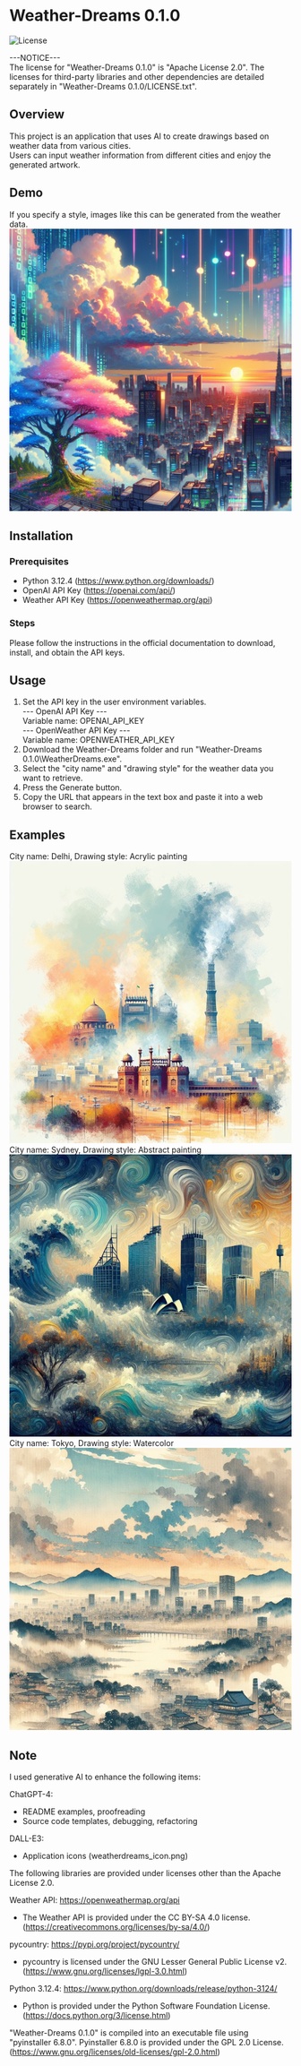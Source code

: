 # Weather-Dreams 0.1.0
![License](https://img.shields.io/github/license/MrNaruko/Weather-Dreams.svg?style=flat-square&label=license&color=blue&logo=apache)<br>

---NOTICE---<br>
The license for "Weather-Dreams 0.1.0" is "Apache License 2.0". 
The licenses for third-party libraries and other dependencies are detailed separately in "Weather-Dreams 0.1.0/LICENSE.txt".

## Overview
This project is an application that uses AI to create drawings based on weather data from various cities.<br>
Users can input weather information from different cities and enjoy the generated artwork.

## Demo
If you specify a style, images like this can be generated from the weather data.<br>
![Demo Image](https://github.com/MrNaruko/Weather-Dreams/blob/main/cyberpanktokyo.jpg)

## Installation

### Prerequisites
- Python 3.12.4 (https://www.python.org/downloads/)
- OpenAI API Key (https://openai.com/api/)
- Weather API Key (https://openweathermap.org/api)

### Steps
Please follow the instructions in the official documentation to download, install, and obtain the API keys.

## Usage

1. Set the API key in the user environment variables.<br>
--- OpenAI API Key ---<br>
Variable name: OPENAI_API_KEY<br>
--- OpenWeather API Key ---<br>
Variable name: OPENWEATHER_API_KEY
2. Download the Weather-Dreams folder and run "Weather-Dreams 0.1.0\WeatherDreams.exe".
3. Select the "city name" and "drawing style" for the weather data you want to retrieve.
4. Press the Generate button.
5. Copy the URL that appears in the text box and paste it into a web browser to search.

## Examples
City name: Delhi, Drawing style: Acrylic painting<br>
![Demo Image](https://github.com/MrNaruko/Weather-Dreams/blob/main/dehili.jpg)<br>
City name: Sydney, Drawing style: Abstract painting<br>
![Demo Image](https://github.com/MrNaruko/Weather-Dreams/blob/main/sidoni.jpg)<br>
City name: Tokyo, Drawing style: Watercolor<br>
![Demo Image](https://github.com/MrNaruko/Weather-Dreams/blob/main/tokyo.jpg)

## Note
I used generative AI to enhance the following items:

ChatGPT-4:
- README examples, proofreading
- Source code templates, debugging, refactoring

DALL-E3:
- Application icons (weatherdreams_icon.png)

The following libraries are provided under licenses other than the Apache License 2.0.

Weather API: https://openweathermap.org/api
- The Weather API is provided under the CC BY-SA 4.0 license. (https://creativecommons.org/licenses/by-sa/4.0/)

pycountry: https://pypi.org/project/pycountry/
- pycountry is licensed under the GNU Lesser General Public License v2. (https://www.gnu.org/licenses/lgpl-3.0.html)

Python 3.12.4: https://www.python.org/downloads/release/python-3124/
- Python is provided under the Python Software Foundation License. (https://docs.python.org/3/license.html)

"Weather-Dreams 0.1.0" is compiled into an executable file using "pyinstaller 6.8.0".
Pyinstaller 6.8.0 is provided under the GPL 2.0 License. (https://www.gnu.org/licenses/old-licenses/gpl-2.0.html)





















